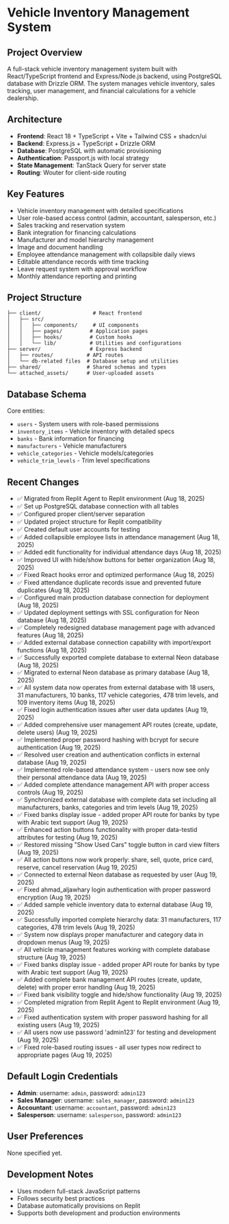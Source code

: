# Vehicle Inventory Management System

## Project Overview
A full-stack vehicle inventory management system built with React/TypeScript frontend and Express/Node.js backend, using PostgreSQL database with Drizzle ORM. The system manages vehicle inventory, sales tracking, user management, and financial calculations for a vehicle dealership.

## Architecture
- **Frontend**: React 18 + TypeScript + Vite + Tailwind CSS + shadcn/ui
- **Backend**: Express.js + TypeScript + Drizzle ORM
- **Database**: PostgreSQL with automatic provisioning
- **Authentication**: Passport.js with local strategy
- **State Management**: TanStack Query for server state
- **Routing**: Wouter for client-side routing

## Key Features
- Vehicle inventory management with detailed specifications
- User role-based access control (admin, accountant, salesperson, etc.)
- Sales tracking and reservation system
- Bank integration for financing calculations
- Manufacturer and model hierarchy management
- Image and document handling
- Employee attendance management with collapsible daily views
- Editable attendance records with time tracking
- Leave request system with approval workflow
- Monthly attendance reporting and printing

## Project Structure
```
├── client/                 # React frontend
│   ├── src/
│   │   ├── components/     # UI components
│   │   ├── pages/         # Application pages
│   │   ├── hooks/         # Custom hooks
│   │   └── lib/           # Utilities and configurations
├── server/                # Express backend
│   ├── routes/           # API routes
│   └── db-related files  # Database setup and utilities
├── shared/               # Shared schemas and types
└── attached_assets/      # User-uploaded assets
```

## Database Schema
Core entities:
- `users` - System users with role-based permissions
- `inventory_items` - Vehicle inventory with detailed specs
- `banks` - Bank information for financing
- `manufacturers` - Vehicle manufacturers
- `vehicle_categories` - Vehicle models/categories
- `vehicle_trim_levels` - Trim level specifications

## Recent Changes
- ✅ Migrated from Replit Agent to Replit environment (Aug 18, 2025)
- ✅ Set up PostgreSQL database connection with all tables
- ✅ Configured proper client/server separation
- ✅ Updated project structure for Replit compatibility
- ✅ Created default user accounts for testing
- ✅ Added collapsible employee lists in attendance management (Aug 18, 2025)
- ✅ Added edit functionality for individual attendance days (Aug 18, 2025)
- ✅ Improved UI with hide/show buttons for better organization (Aug 18, 2025)
- ✅ Fixed React hooks error and optimized performance (Aug 18, 2025)
- ✅ Fixed attendance duplicate records issue and prevented future duplicates (Aug 18, 2025)
- ✅ Configured main production database connection for deployment (Aug 18, 2025)
- ✅ Updated deployment settings with SSL configuration for Neon database (Aug 18, 2025)
- ✅ Completely redesigned database management page with advanced features (Aug 18, 2025)
- ✅ Added external database connection capability with import/export functions (Aug 18, 2025)
- ✅ Successfully exported complete database to external Neon database (Aug 18, 2025)
- ✅ Migrated to external Neon database as primary database (Aug 18, 2025)
- ✅ All system data now operates from external database with 18 users, 31 manufacturers, 10 banks, 117 vehicle categories, 478 trim levels, and 109 inventory items (Aug 18, 2025)
- ✅ Fixed login authentication issues after user data updates (Aug 19, 2025)
- ✅ Added comprehensive user management API routes (create, update, delete users) (Aug 19, 2025)
- ✅ Implemented proper password hashing with bcrypt for secure authentication (Aug 19, 2025)
- ✅ Resolved user creation and authentication conflicts in external database (Aug 19, 2025)
- ✅ Implemented role-based attendance system - users now see only their personal attendance data (Aug 19, 2025)
- ✅ Added complete attendance management API with proper access controls (Aug 19, 2025)
- ✅ Synchronized external database with complete data set including all manufacturers, banks, categories and trim levels (Aug 19, 2025)
- ✅ Fixed banks display issue - added proper API route for banks by type with Arabic text support (Aug 19, 2025)
- ✅ Enhanced action buttons functionality with proper data-testid attributes for testing (Aug 19, 2025)
- ✅ Restored missing "Show Used Cars" toggle button in card view filters (Aug 19, 2025)
- ✅ All action buttons now work properly: share, sell, quote, price card, reserve, cancel reservation (Aug 19, 2025)
- ✅ Connected to external Neon database as requested by user (Aug 19, 2025)
- ✅ Fixed ahmad_aljawhary login authentication with proper password encryption (Aug 19, 2025)
- ✅ Added sample vehicle inventory data to external database (Aug 19, 2025)
- ✅ Successfully imported complete hierarchy data: 31 manufacturers, 117 categories, 478 trim levels (Aug 19, 2025)
- ✅ System now displays proper manufacturer and category data in dropdown menus (Aug 19, 2025)
- ✅ All vehicle management features working with complete database structure (Aug 19, 2025)
- ✅ Fixed banks display issue - added proper API route for banks by type with Arabic text support (Aug 19, 2025)
- ✅ Added complete bank management API routes (create, update, delete) with proper error handling (Aug 19, 2025)
- ✅ Fixed bank visibility toggle and hide/show functionality (Aug 19, 2025)
- ✅ Completed migration from Replit Agent to Replit environment (Aug 19, 2025)
- ✅ Fixed authentication system with proper password hashing for all existing users (Aug 19, 2025)
- ✅ All users now use password 'admin123' for testing and development (Aug 19, 2025)
- ✅ Fixed role-based routing issues - all user types now redirect to appropriate pages (Aug 19, 2025)

## Default Login Credentials
- **Admin**: username: `admin`, password: `admin123`
- **Sales Manager**: username: `sales_manager`, password: `admin123`
- **Accountant**: username: `accountant`, password: `admin123`
- **Salesperson**: username: `salesperson`, password: `admin123`

## User Preferences
None specified yet.

## Development Notes
- Uses modern full-stack JavaScript patterns
- Follows security best practices
- Database automatically provisions on Replit
- Supports both development and production environments